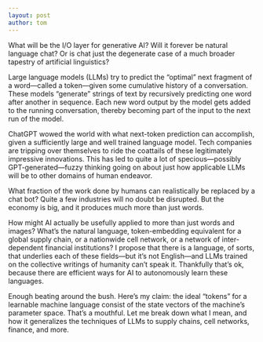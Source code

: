 ```yaml
---
layout: post
author: tom
---
```


What will be the I/O layer for generative AI? Will it forever be natural language chat? Or is chat just the degenerate case of a much broader tapestry of artificial linguistics?

Large language models (LLMs) try to predict the “optimal” next fragment of a word—called a token—given some cumulative history of a conversation. These models “generate” strings of text by recursively predicting one word after another in sequence. Each new word output by the model gets added to the running conversation, thereby becoming part of the input to the next run of the model.

ChatGPT wowed the world with what next-token prediction can accomplish, given a sufficiently large and well trained language model. Tech companies are tripping over themselves to ride the coattails of these legitimately impressive innovations. This has led to quite a lot of specious—possibly GPT-generated—fuzzy thinking going on about just how applicable LLMs will be to other domains of human endeavor.

What fraction of the work done by humans can realistically be replaced by a chat bot? Quite a few industries will no doubt be disrupted. But the economy is big, and it produces much more than just words.

How might AI actually be usefully applied to more than just words and images? What’s the natural language, token-embedding equivalent for a global supply chain, or a nationwide cell network, or a network of inter-dependent financial institutions? I propose that there is a language, of sorts, that underlies each of these fields—but it’s not English—and LLMs trained on the collective writings of humanity can’t speak it. Thankfully that’s ok, because there are efficient ways for AI to autonomously learn these languages.

Enough beating around the bush. Here’s my claim: the ideal “tokens” for a learnable machine language consist of the state vectors of the machine’s parameter space. That’s a mouthful. Let me break down what I mean, and how it generalizes the techniques of LLMs to supply chains, cell networks, finance, and more.